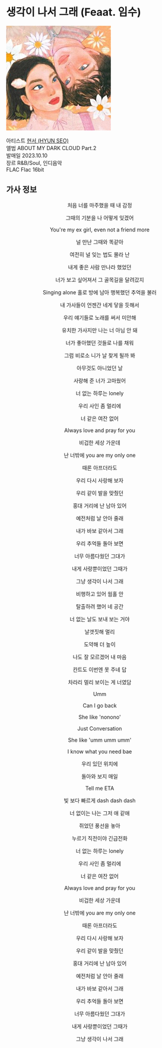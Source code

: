 # 생각이 나서 그래 (Feaat. 임수)

[![image](생각이나서그래.jpg)](https://www.youtube.com/watch?v=qsa4i59ZYjI)  

아티스트  [현서 (HYUN SEO)](https://www.melon.com/artist/timeline.htm?artistId=2974352)  
앨범  ABOUT MY DARK CLOUD Part.2  
발매일 2023.10.10  
장르 R&B/Soul, 인디음악  
FLAC  Flac 16bit
## 가사 정보
<div align="center">

처음 너를 마주했을 때 내 감정

그때의 기분을 나 어떻게 잊겠어

You're my ex girl, even not a friend more

널 만난 그때와 똑같아

여전히 널 잊는 법도 몰라 난

내게 좋은 사람 만나라 했었던

너가 보고 싶어져서 그 골목길을 달려갔지

Singing alone 홀로 방에 남아 행복했던 추억을 불러

내 가사들이 언젠간 네게 닿을 듯해서

우리 얘기들로 노래를 써서 미안해

유치한 가사지만 나는 너 아님 안 돼

너가 좋아했던 것들로 나를 채워

그럼 비로소 니가 날 찾게 될까 봐

아무것도 아니었던 날

사랑해 준 너가 고마웠어

너 없는 하루는 lonely

우리 사인 좀 멀리에

너 같은 여잔 없어

Always love and pray for you

비겁한 세상 가운데

난 너밖에 you are my only one

때론 아프더라도

우리 다시 사랑해 보자

우리 같이 발을 맞췄던

홍대 거리에 난 남아 있어

예전처럼 날 안아 줄래

내가 바보 같아서 그래

우리 추억들 돌아 보면

너무 아름다웠던 그대가

내게 사랑뿐이었던 그때가

그냥 생각이 나서 그래

비행하고 있어 웜홀 안

탈출하려 했어 네 공간

너 없는 날도 보내 보는 거야

날갯짓해 멀리

도약해 더 높이

나도 잘 모르겠어 내 마음

칸트도 이번엔 못 주네 답

차라리 멀리 보이는 게 너였담

Umm

Can I go back

She like 'nonono'

Just Conversation

She like 'umm umm umm'

I know what you need bae

우리 있던 위치에

돌아와 보지 매일

Tell me ETA

빛 보다 빠르게 dash dash dash

너 없이는 나는 그저 애 같애

쥐었던 풍선을 놓아

누르기 직전이야 긴급전화

너 없는 하루는 lonely

우리 사인 좀 멀리에

너 같은 여잔 없어

Always love and pray for you

비겁한 세상 가운데

난 너밖에 you are my only one

때론 아프더라도

우리 다시 사랑해 보자

우리 같이 발을 맞췄던

홍대 거리에 난 남아 있어

예전처럼 날 안아 줄래

내가 바보 같아서 그래

우리 추억들 돌아 보면

너무 아름다웠던 그대가

내게 사랑뿐이었던 그때가

그냥 생각이 나서 그래

</div>